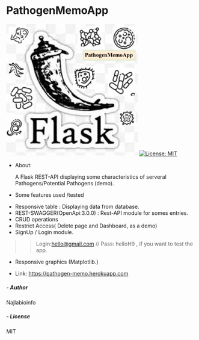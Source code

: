 # PathogenMemoApp

![alt text](pathogen_memo/static/img/flaskpython.png "PathogenMemo_icon")
[![License: MIT](https://img.shields.io/badge/License-MIT-yellow.svg)](https://opensource.org/licenses/MIT)

* About:
	
	A Flask REST-API displaying some characteristics of serveral Pathogens/Potential Pathogens (demo).


* Some features used /tested

- Responsive table : Displaying data from database.
- REST-SWAGGER(OpenApi:3.0.0) : Rest-API module for somes entries.
- CRUD operations
- Restrict Access( Delete page and Dashboard, as a demo)
- SignUp / Login module. 
>> Login:hello@gmail.com // Pass: helloH9 , if you want to test the app.
- Responsive graphics (Matplotlib.)


* Link:
<a href="https://pathogen-memo.herokuapp.com"> https://pathogen-memo.herokuapp.com </a>

##### - Author
Najlabioinfo

##### -  License
MIT